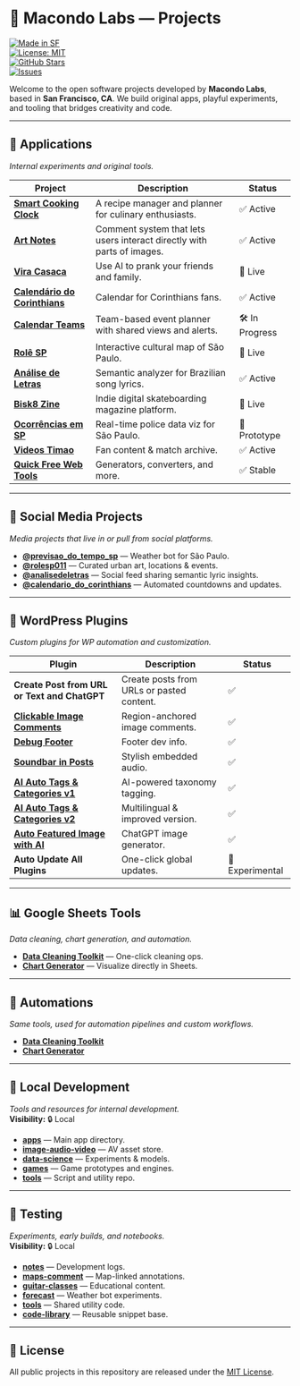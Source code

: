 # 🧪 Macondo Labs — Projects  
[![Made in SF](https://img.shields.io/badge/made%20in-San%20Francisco-orange)](https://en.wikipedia.org/wiki/San_Francisco)  
[![License: MIT](https://img.shields.io/badge/License-MIT-blue.svg)](#-license)  
[![GitHub Stars](https://img.shields.io/github/stars/macondolabs?style=social)](https://github.com/macondolabs)  
[![Issues](https://img.shields.io/github/issues/macondolabs)](https://github.com/macondolabs/issues)  

Welcome to the open software projects developed by **Macondo Labs**, based in **San Francisco, CA**. We build original apps, playful experiments, and tooling that bridges creativity and code.

---

## 🚀 Applications  
_Internal experiments and original tools._  

| Project | Description | Status |
|--------|-------------|--------|
| [**Smart Cooking Clock**](/cooking/) | A recipe manager and planner for culinary enthusiasts. | ✅ Active |
| [**Art Notes**](https://artnotes.io) | Comment system that lets users interact directly with parts of images. | ✅ Active |
| [**Vira Casaca**](https://viracasaca.com.br) | Use AI to prank your friends and family. | 🎉 Live |
| [**Calendário do Corinthians**](/app/?file=calendario_do_corinthians.html) | Calendar for Corinthians fans. | ✅ Active |
| [**Calendar Teams**](https://calendarteams.com/) | Team-based event planner with shared views and alerts. | 🛠 In Progress |
| [**Rolê SP**](https://role-sp.com/) | Interactive cultural map of São Paulo. | 🎉 Live |
| [**Análise de Letras**](https://analisedeletras.com.br/) | Semantic analyzer for Brazilian song lyrics. | ✅ Active |
| [**Bisk8 Zine**](https://bisk8.de) | Indie digital skateboarding magazine platform. | 🎉 Live |
| [**Ocorrências em SP**](#) | Real-time police data viz for São Paulo. | 🔬 Prototype |
| [**Videos Timao**](https://videostimao.com.br) | Fan content & match archive. | ✅ Active |
| [**Quick Free Web Tools**](https://quickfreewebtools.com) | Generators, converters, and more. | ✅ Stable |

---

## 📱 Social Media Projects  
_Media projects that live in or pull from social platforms._  

- [**@previsao_do_tempo_sp**](https://www.instagram.com/previsao_do_tempo_sp) — Weather bot for São Paulo.  
- [**@rolesp011**](https://www.instagram.com/rolesp011) — Curated urban art, locations & events.  
- [**@analisedeletras**](https://www.instagram.com/analisedeletras) — Social feed sharing semantic lyric insights.  
- [**@calendario_do_corinthians**](https://www.instagram.com/calendario_do_corinthians) — Automated countdowns and updates.  

---

## 🧩 WordPress Plugins  
_Custom plugins for WP automation and customization._  

| Plugin | Description | Status |
|--------|-------------|--------|
| **Create Post from URL or Text and ChatGPT** | Create posts from URLs or pasted content. | ✅ |
| [**Clickable Image Comments**](app/?file=wp_plugin_clickable_image_comments.html) | Region-anchored image comments. | ✅ |
| [**Debug Footer**](app/?file=wp_plugin_debug_footer.html) | Footer dev info. | ✅ |
| [**Soundbar in Posts**](app/?file=wp_plugin_sound_bar_posts.html) | Stylish embedded audio. | ✅ |
| [**AI Auto Tags & Categories v1**](app/?file=wp_plugin_auto-content-tagger-ai.html) | AI-powered taxonomy tagging. | ✅ |
| [**AI Auto Tags & Categories v2**](app/?file=wp_plugin_auto-content-tagger-ai-v2.html) | Multilingual & improved version. | ✅ |
| [**Auto Featured Image with AI**](app/?file=wp_plugin_auto-featured-image-ai.html) | ChatGPT image generator. | ✅ |
| **Auto Update All Plugins** | One-click global updates. | 🧪 Experimental |

---

## 📊 Google Sheets Tools  
_Data cleaning, chart generation, and automation._  

- [**Data Cleaning Toolkit**](app/?file=google-sheet-data-cleaning-toolkit.html) — One-click cleaning ops.  
- [**Chart Generator**](app/?file=google-sheet-charts.html) — Visualize directly in Sheets.

---

## 🤖 Automations  
_Same tools, used for automation pipelines and custom workflows._  

- [**Data Cleaning Toolkit**](app/?file=google-sheet-data-cleaning-toolkit.html)  
- [**Chart Generator**](app/?file=google-sheet-charts.html)

---

## 🧱 Local Development  
_Tools and resources for internal development._  
**Visibility:** 🔒 Local  

- [**apps**](/app/) — Main app directory.  
- [**image-audio-video**](/audio-video/) — AV asset store.  
- [**data-science**](/data-science/) — Experiments & models.  
- [**games**](/games/) — Game prototypes and engines.  
- [**tools**](/tools/) — Script and utility repo.  

---

## 🧪 Testing  
_Experiments, early builds, and notebooks._  
**Visibility:** 🔒 Local  

- [**notes**](/notes/) — Development logs.  
- [**maps-comment**](/maps-comment/) — Map-linked annotations.  
- [**guitar-classes**](/guitar-classes/) — Educational content.  
- [**forecast**](/forecast/) — Weather bot experiments.  
- [**tools**](/tools/) — Shared utility code.  
- [**code-library**](/code-library/) — Reusable snippet base.

---

## 📄 License

All public projects in this repository are released under the [MIT License](LICENSE).

